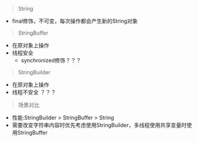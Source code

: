 > String
- final修饰，不可变，每次操作都会产生新的String对象

> StringBuffer
- 在原对象上操作
- 线程安全
    - synchronized修饰？？？

> StringBuilder
- 在原对象上操作
- 线程不安全 ？？？

> 场景对比
- 性能:StringBuilder > StringBuffer > String
- 需要改变字符串内容时优先考虑使用StringBuilder，多线程使用共享变量时使用StringBuffer